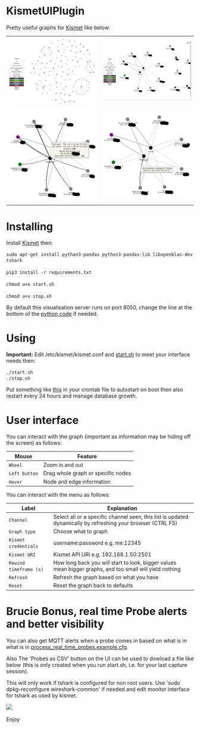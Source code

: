 # KismetUIPlugin

Pretty useful graphs for [Kismet](https://github.com/kismetwireless/kismet) like below:

<table>
  <tr>
    <td><img src="./1.JPG" width="400"</td>
    <td><img src="./2.JPG" width="400"</td>
  </tr>
  <tr>
     <td><img src="./3.JPG" width="400"</td>
     <td><img src="./4.JPG" width="400"</td>
  </tr>
</table>

# Installing

Install [Kismet](https://www.kismetwireless.net/) then:

``` console
sudo apt-get install python3-pandas python3-pandas-lib libopenblas-dev tshark

pip3 install -r requirements.txt

chmod u+x start.sh

chmod u+x stop.sh
```
By default this visualisation server runs on port 8050, change the line at the bottom of the [python code](./KismetUIPlugin.py) if needed.

# Using

**Important:** Edit /etc/kismet/kismet.conf and [start.sh](start.sh) to meet your interface needs then:

``` console
./start.sh
./stop.sh
```
Put something like [this](crontab) in your crontab file to autostart on boot then also restart every 24 hours and manage database growth.

# User interface

You can interact with the graph (important as information may be hiding off the screen) as follows:

**Mouse** | **Feature**
----- | -------
```Wheel``` | Zoom in and out
```Left button``` | Drag whole graph or specific nodes
```Hover``` | Node and edge information

You can interact with the menu as follows:

**Label** | **Explanation**
----- | -----------
```Channel``` | Select all or a specific channel seen, this list is updated dynamically by refreshing your browser (CTRL F5)
```Graph type``` | Choose what to graph
```Kismet credentials``` | username:password e.g. me:12345
```Kismet URI``` | Kismet API URI e.g. 192.168.1.50:2501
```Rewind timeframe (s)``` | How long back you will start to look, bigger values mean bigger graphs, and too small will yield nothing
```Refresh``` | Refresh the graph based on what you have
```Reset``` | Reset the graph back to defaults

# Brucie Bonus, real time Probe alerts and better visibility

You can also get MQTT alerts when a probe comes in based on what is in what is in [process_real_time_probes.example.cfg](process_real_time_probes.example.cfg).

Also The 'Probes as CSV' button on the UI can be used to dowload a file like below (this is only created when you run start.sh, i.e. for your last capture session).

This will only work if tshark is configured for non root users. Use 'sudo dpkg-reconfigure wireshark-common' if needed and edit monitor interface for tshark as used by kismet. 

<img src="./example-probes.jpg">

Enjoy


